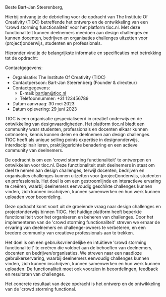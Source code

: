Beste Bart-Jan Steerenberg,

Hierbij ontvang je de debriefing voor de opdracht van The Institute Of Creativity (TIOC) betreffende het ontwerp en de ontwikkeling van een 'crowd storming functionaliteit' voor het platform tioc.nl. Met deze functionaliteit kunnen deelnemers meedoen aan design challenges en kunnen docenten, bedrijven en organisaties challenges uitzetten voor (project)onderwijs, studenten en professionals. 

Hieronder vind je de belangrijkste informatie en specificaties met betrekking tot de opdracht:

Contactgegevens:
- Organisatie: The Institute Of Creativity (TIOC)
- Contactpersoon: Bart-Jan Steerenberg (Founder & directeur)
- Contactgegevens: 
   - E-mail: bartjan@tioc.nl
   - Telefoonnummer: +31 123456789
- Datum aanvraag: 30 mei 2023
- Datum oplevering: 29 juni 2023

<!--- 2. Achtergrondinformatie: --->
TIOC is een organisatie gespecialiseerd in creatief onderwijs en de ontwikkeling van designvaardigheden. Het platform tioc.nl biedt een community waar studenten, professionals en docenten elkaar kunnen ontmoeten, kennis kunnen delen en deelnemen aan design challenges. TIOC heeft als unique selling points expertise in designonderwijs, interdisciplinair leren, praktijkgerichte benadering en een actieve community van deelnemers.

<!--- 3. Opdrachtomschrijving: --->
De opdracht is om een 'crowd storming functionaliteit' te ontwerpen en ontwikkelen voor tioc.nl. Deze functionaliteit stelt deelnemers in staat om deel te nemen aan design challenges, terwijl docenten, bedrijven en organisaties challenges kunnen uitzetten voor (project)onderwijs, studenten en professionals. Het doel is om een gestroomlijnde en interactieve ervaring te creëren, waarbij deelnemers eenvoudig geschikte challenges kunnen vinden, zich kunnen inschrijven, kunnen samenwerken en hun werk kunnen uploaden voor beoordeling.

<!--- 4. Aanleiding: --->
Deze opdracht komt voort uit de groeiende vraag naar design challenges en projectonderwijs binnen TIOC. Het huidige platform heeft beperkte functionaliteit voor het organiseren en beheren van challenges. Door het implementeren van de 'crowd storming functionaliteit' streven we ernaar de ervaring van deelnemers en challenge-owners te verbeteren, en een bredere community van creatieve professionals aan te trekken.

<!--- 5. Doelstelling: --->
Het doel is om een gebruiksvriendelijke en intuïtieve 'crowd storming functionaliteit' te creëren die voldoet aan de behoeften van deelnemers, docenten en bedrijven/organisaties. We streven naar een naadloze gebruikerservaring, waarbij deelnemers eenvoudig challenges kunnen vinden, zich kunnen inschrijven, kunnen samenwerken en hun werk kunnen uploaden. De functionaliteit moet ook voorzien in beoordelingen, feedback en resultaten van challenges.

<!--- 6. Oplevering: --->
Het concrete resultaat van deze opdracht is het ontwerp en de ontwikkeling van de 'crowd storming functional.